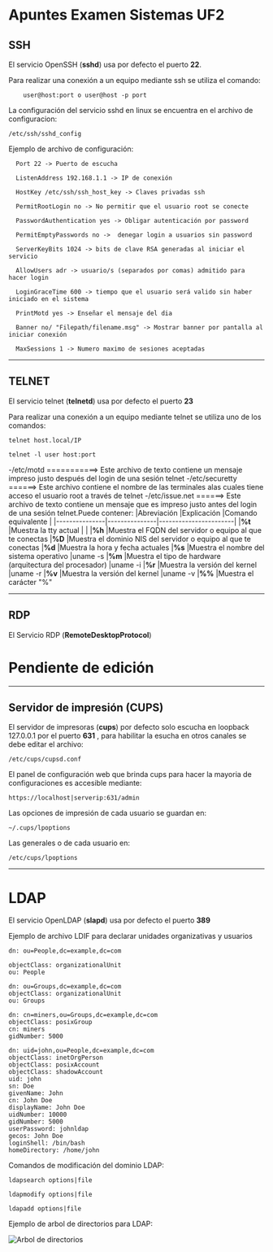 # Apuntes Examen Sistemas UF2

##  SSH

El servicio OpenSSH (**sshd**)  usa por defecto el puerto **22**.

Para realizar una conexión a un equipo mediante ssh se utiliza el comando:

```
    user@host:port o user@host -p port
```

La configuración del servicio sshd en linux se encuentra en el archivo de configuracion:

```    
/etc/ssh/sshd_config
```

Ejemplo de archivo de configuración: 

      Port 22 -> Puerto de escucha

      ListenAddress 192.168.1.1 -> IP de conexión

      HostKey /etc/ssh/ssh_host_key -> Claves privadas ssh 

      PermitRootLogin no -> No permitir que el usuario root se conecte 

      PasswordAuthentication yes -> Obligar autenticación por password

      PermitEmptyPasswords no ->  denegar login a usuarios sin password

      ServerKeyBits 1024 -> bits de clave RSA generadas al iniciar el servicio

      AllowUsers adr -> usuario/s (separados por comas) admitido para hacer login

      LoginGraceTime 600 -> tiempo que el usuario será valido sin haber iniciado en el sistema

      PrintMotd yes -> Enseñar el mensaje del dia

      Banner no/ "Filepath/filename.msg" -> Mostrar banner por pantalla al iniciar conexión

      MaxSessions 1 -> Numero maximo de sesiones aceptadas
___

##  TELNET

El servicio telnet (**telnetd**) usa por defecto el puerto **23**

Para realizar una conexión a un equipo mediante telnet se utiliza uno de los comandos:

```
telnet host.local/IP 
```

```
telnet -l user host:port
```
-/etc/motd ===========> Este archivo de texto contiene un mensaje impreso justo después del login de una sesión telnet
-/etc/securetty ======> Este archivo contiene el nombre de las terminales alas cuales tiene acceso el usuario root a través de telnet
-/etc/issue.net ======> Este archivo de texto contiene un mensaje que es impreso justo antes del login de una sesión telnet.Puede contener:
	|Abreviación	|Explicación	|Comando equivalente	|
	|---------------|---------------|-----------------------|
	|**%t**	|Muestra la tty actual	|	|
	|**%h**	|Muestra el FQDN del servidor o equipo al que te conectas
	|**%D**	|Muestra el dominio NIS del servidor o equipo al que te conectas
	|**%d**	|Muestra la hora y fecha actuales
	|**%s**	|Muestra el nombre del sistema operativo	|uname -s
	|**%m**	|Muestra el tipo de hardware (arquitectura del procesador)	|uname -i
	|**%r**	|Muestra la versión del kernel	|uname -r
	|**%v**	|Muestra la versión del kernel	|uname -v
	|**%%**	|Muestra el carácter "%"

___

##  RDP

El Servicio RDP (**RemoteDesktopProtocol**) 

# Pendiente de edición
___
##  Servidor de impresión (CUPS)

El servidor de impresoras (**cups**) por defecto solo escucha en loopback 127.0.0.1 por el puerto **631** , para habilitar la esucha en otros canales se debe editar el archivo:

```
/etc/cups/cupsd.conf
```

El panel de configuración web que brinda cups para hacer la mayoria de configuraciones es accesible mediante:

```
https://localhost|serverip:631/admin
```

Las opciones de impresión de cada usuario se guardan en:

```
~/.cups/lpoptions
```

Las generales o de cada usuario en:

```
/etc/cups/lpoptions
```

___

# LDAP

El servicio OpenLDAP (**slapd**) usa por defecto el puerto **389**

Ejemplo de archivo LDIF para declarar unidades organizativas y usuarios

	dn: ou=People,dc=example,dc=com

	objectClass: organizationalUnit
	ou: People

	dn: ou=Groups,dc=example,dc=com
	objectClass: organizationalUnit
	ou: Groups

	dn: cn=miners,ou=Groups,dc=example,dc=com
	objectClass: posixGroup
	cn: miners
	gidNumber: 5000

	dn: uid=john,ou=People,dc=example,dc=com
	objectClass: inetOrgPerson
	objectClass: posixAccount
	objectClass: shadowAccount
	uid: john
	sn: Doe
	givenName: John
	cn: John Doe
	displayName: John Doe
	uidNumber: 10000
	gidNumber: 5000
	userPassword: johnldap
	gecos: John Doe
	loginShell: /bin/bash
	homeDirectory: /home/john  
Comandos de modificación del dominio LDAP:

```
ldapsearch options|file
```

```
ldapmodify options|file
```

```
ldapadd options|file
```
  
Ejemplo de arbol de directorios para LDAP:

![Arbol de directorios](https://www.researchgate.net/profile/Ramon_Anglada_Martinez/publication/262512581/figure/fig1/AS:478136199585792@1491007961309/Figura-1-Ejemplo-de-Arbol-de-Directorio-LDAP-tomada-de-11-OpenLdap-es-una-de-las.png)






